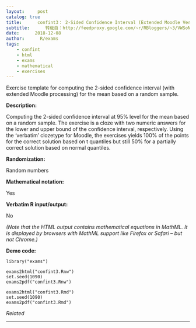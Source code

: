 ```yaml
---
layout:     post
catalog: true
title:      confint3： 2-Sided Confidence Interval (Extended Moodle Version)
subtitle:      转载自：http://feedproxy.google.com/~r/RBloggers/~3/VWSoNI7WG5k/
date:      2018-12-08
author:      R/exams
tags:
    - confint
    - html
    - exams
    - mathematical
    - exercises
---
```






Exercise template for computing the 2-sided confidence interval (with extended Moodle processing) for the mean based on a random sample.

**Description:**

Computing the 2-sided confidence interval at 95% level for the mean based on a random sample. The exercise is a cloze with two numeric answers for the lower and upper bound of the confidence interval, respectively. Using the ‘verbatim’ clozetype for Moodle, the exercises yields 100% of the points for the correct solution based on t quantiles but still 50% for a partially correct solution based on normal quantiles.

**Randomization:**

Random numbers

**Mathematical notation:**

Yes

**Verbatim R input/output:**

No

*(Note that the HTML output contains mathematical equations in MathML. It is displayed by browsers with MathML support like Firefox or Safari – but not Chrome.)*

**Demo code:**

```
library("exams")

exams2html("confint3.Rnw")
set.seed(1090)
exams2pdf("confint3.Rnw")

exams2html("confint3.Rmd")
set.seed(1090)
exams2pdf("confint3.Rmd")
```


*Related*








---

